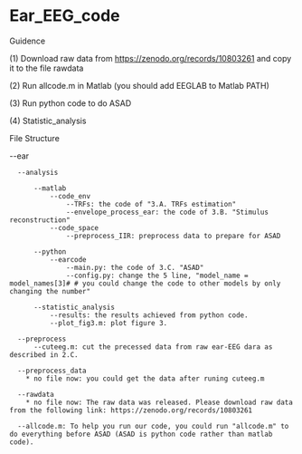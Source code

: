 # Ear_EEG_code
Guidence

(1) Download raw data from https://zenodo.org/records/10803261 and copy it to the file rawdata

(2) Run allcode.m in Matlab (you should add EEGLAB to Matlab PATH)

(3) Run python code to do ASAD

(4) Statistic_analysis


File Structure

--ear
      
      --analysis
         
          --matlab
              --code_env
                  --TRFs: the code of "3.A.	TRFs estimation"
                  --envelope_process_ear: the code of 3.B. "Stimulus reconstruction"
              --code_space
                  --preprocess_IIR: preprocess data to prepare for ASAD
          
          --python
              --earcode
                  --main.py: the code of 3.C. "ASAD"
                  --config.py: change the 5 line, "model_name = model_names[3]# # you could change the code to other models by only changing the number"
          
          --statistic_analysis
              --results: the results achieved from python code.
              --plot_fig3.m: plot figure 3.
      
      --preprocess
          --cuteeg.m: cut the precessed data from raw ear-EEG dara as described in 2.C.
      
      --preprocess_data
        * no file now: you could get the data after runing cuteeg.m
      
      --rawdata
        * no file now: The raw data was released. Please download raw data from the following link: https://zenodo.org/records/10803261
      
      --allcode.m: To help you run our code, you could run "allcode.m" to do everything before ASAD (ASAD is python code rather than matlab code).
